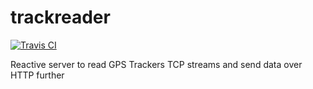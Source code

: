 # trackreader

[![Travis CI](https://travis-ci.org/magdel/trackreader.svg?branch=master)](https://travis-ci.org/magdel/trackreader)

Reactive server to read GPS Trackers TCP streams and send data over HTTP further


